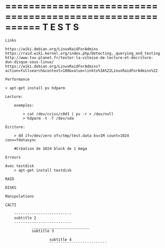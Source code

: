 ==========================================================
                       T E S T S 
==========================================================

~~~~~~~~~~~~~~~~~~~~~~~~~~
Links
~~~~~~~~~~~~~~~~~~~~~~~~~~

    https://wiki.debian.org/LinuxRaidForAdmins
    https://raid.wiki.kernel.org/index.php/Detecting,_querying_and_testing
    http://www.tux-planet.fr/tester-la-vitesse-de-lecture-et-decriture-dun-disque-sous-linux/
    https://wiki.debian.org/LinuxRaidForAdmins?action=fullsearch&context=180&value=linkto%3A%22LinuxRaidForAdmins%22

~~~~~~~~~~~~~~~~~~~~~~~~~~
Performance
~~~~~~~~~~~~~~~~~~~~~~~~~~

    > apt-get install pv hdparm

    Lecture:

        exemples:

            > cat /dev/cciss/c0d1 | pv -r > /dev/null
            > hdparm -t -T /dev/sda

    Ecriture:

        > dd if=/dev/zero of=/tmp/test.data bs=1M count=1024 conv=fdatasync

        #Création de 1024 block de 1 mega

~~~~~~~~~~~~~~~~~~~~~~~~~~
Erreurs
~~~~~~~~~~~~~~~~~~~~~~~~~~

    Avec testdisk
        > apt-get install testdisk

~~~~~~~~~~~~~~~~~~~~~~~~~~
RAID
~~~~~~~~~~~~~~~~~~~~~~~~~~

~~~~~~~~~~~~~~~~~~~~~~~~~~
DISKS
~~~~~~~~~~~~~~~~~~~~~~~~~~

~~~~~~~~~~~~~~~~~~~~~~~~~~
Manipulations
~~~~~~~~~~~~~~~~~~~~~~~~~~

~~~~~~~~~~~~~~~~~~~~~~~~~~
CACTI
~~~~~~~~~~~~~~~~~~~~~~~~~~

        --------------------------
        subtitle 2
        --------------------------
                __________________________
                subtitle 3

                        subtitle 4
                        ``````````````````````````

